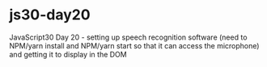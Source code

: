 # js30-day20

JavaScript30 Day 20 - setting up speech recognition software (need to NPM/yarn install and NPM/yarn start so that it can access the microphone) and getting it to display in the DOM
